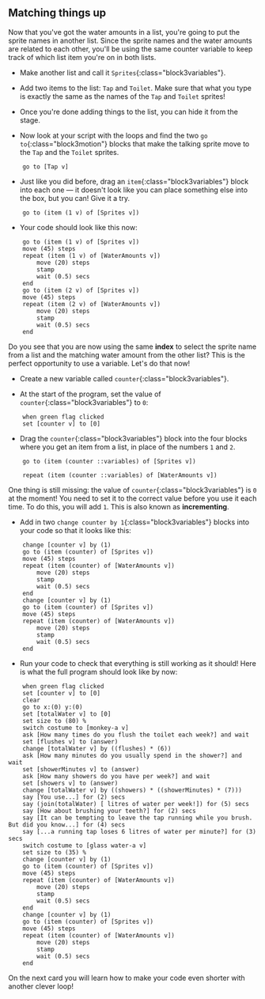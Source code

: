 ## Matching things up

Now that you've got the water amounts in a list, you're going to put the sprite names in another list. Since the sprite names and the water amounts are related to each other, you'll be using the same counter variable to keep track of which list item you're on in both lists.

+ Make another list and call it `Sprites`{:class="block3variables"}.

+ Add two items to the list: `Tap` and `Toilet`. Make sure that what you type is exactly the same as the names of the `Tap` and `Toilet` sprites!

+ Once you're done adding things to the list, you can hide it from the stage.

+ Now look at your script with the loops and find the two `go to`{:class="block3motion"} blocks that make the talking sprite move to the `Tap` and the `Toilet` sprites.

```blocks3
    go to [Tap v]
```

+ Just like you did before, drag an `item`{:class="block3variables"} block into each one — it doesn't look like you can place something else into the box, but you can! Give it a try.

```blocks3
    go to (item (1 v) of [Sprites v])
```

+ Your code should look like this now:

```blocks3
    go to (item (1 v) of [Sprites v])
    move (45) steps
    repeat (item (1 v) of [WaterAmounts v])
        move (20) steps
        stamp
        wait (0.5) secs
    end
    go to (item (2 v) of [Sprites v])
    move (45) steps
    repeat (item (2 v) of [WaterAmounts v])
        move (20) steps
        stamp
        wait (0.5) secs
    end
```

Do you see that you are now using the same **index** to select the sprite name from a list and the matching water amount from the other list? This is the perfect opportunity to use a variable. Let's do that now!

+ Create a new variable called `counter`{:class="block3variables"}.

+ At the start of the program, set the value of `counter`{:class="block3variables"} to `0`:

```blocks3
    when green flag clicked
    set [counter v] to [0]
```

+ Drag the `counter`{:class="block3variables"} block into the four blocks where you get an item from a list, in place of the numbers `1` and `2`.

```blocks3
    go to (item (counter ::variables) of [Sprites v])
```

```blocks3
    repeat (item (counter ::variables) of [WaterAmounts v])
```

One thing is still missing: the value of `counter`{:class="block3variables"} is `0` at the moment! You need to set it to the correct value before you use it each time. To do this, you will add `1`. This is also known as **incrementing**.

+ Add in two `change counter by 1`{:class="block3variables"} blocks into your code so that it looks like this:

```blocks3
    change [counter v] by (1)
    go to (item (counter) of [Sprites v])
    move (45) steps
    repeat (item (counter) of [WaterAmounts v])
        move (20) steps
        stamp
        wait (0.5) secs
    end
    change [counter v] by (1)
    go to (item (counter) of [Sprites v])
    move (45) steps
    repeat (item (counter) of [WaterAmounts v])
        move (20) steps
        stamp
        wait (0.5) secs
    end
```

+ Run your code to check that everything is still working as it should! Here is what the full program should look like by now:

```blocks3
    when green flag clicked
    set [counter v] to [0]
    clear
    go to x:(0) y:(0)
    set [totalWater v] to [0]
    set size to (80) %
    switch costume to [monkey-a v]
    ask [How many times do you flush the toilet each week?] and wait
    set [flushes v] to (answer)
    change [totalWater v] by ((flushes) * (6))
    ask [How many minutes do you usually spend in the shower?] and wait
    set [showerMinutes v] to (answer)
    ask [How many showers do you have per week?] and wait
    set [showers v] to (answer)
    change [totalWater v] by ((showers) * ((showerMinutes) * (7)))
    say [You use...] for (2) secs
    say (join(totalWater) [ litres of water per week!]) for (5) secs
    say [How about brushing your teeth?] for (2) secs
    say [It can be tempting to leave the tap running while you brush. But did you know...] for (4) secs
    say [...a running tap loses 6 litres of water per minute?] for (3) secs
    switch costume to [glass water-a v]
    set size to (35) %
    change [counter v] by (1)
    go to (item (counter) of [Sprites v])
    move (45) steps
    repeat (item (counter) of [WaterAmounts v])
        move (20) steps
        stamp
        wait (0.5) secs
    end
    change [counter v] by (1)
    go to (item (counter) of [Sprites v])
    move (45) steps
    repeat (item (counter) of [WaterAmounts v])
        move (20) steps
        stamp
        wait (0.5) secs
    end
```

On the next card you will learn how to make your code even shorter with another clever loop!
